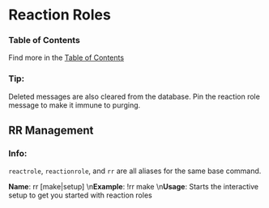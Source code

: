 # Reaction Roles

### Table of Contents

Find more in the [Table of Contents](https://github.com/Discord-Bot-Market/carl-bot/blob/main/TOC.md#table-of-contents)

### Tip:
Deleted messages are also cleared from the database. Pin the reaction role message to make it immune to purging.

## RR Management

### Info:
``reactrole``, ``reactionrole``, and ``rr`` are all aliases for the same base command.

**Name**: rr [make|setup]	\n**Example**: !rr make \n**Usage**: Starts the interactive setup to get you started with reaction roles
